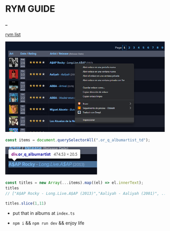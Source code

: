 # RYM GUIDE

#### \_

[rym list](https://rateyourmusic.com/collection/AgustinWicki/r4.0)

![alt text](image.png)

```js
const items = document.querySelectorAll(".or_q_albumartist_td");
```

![alt text](image-1.png)

```js
const titles = new Array(...items).map((el) => el.innerText);
titles
// ["A$AP Rocky - Long.Live.A$AP (2013)","Aaliyah - Aaliyah (2001)", ...]
```

```js
titles.slice(1,11)
```

- put that in albums at `index.ts`

- `npm i` && `npm run dev` && enjoy life
